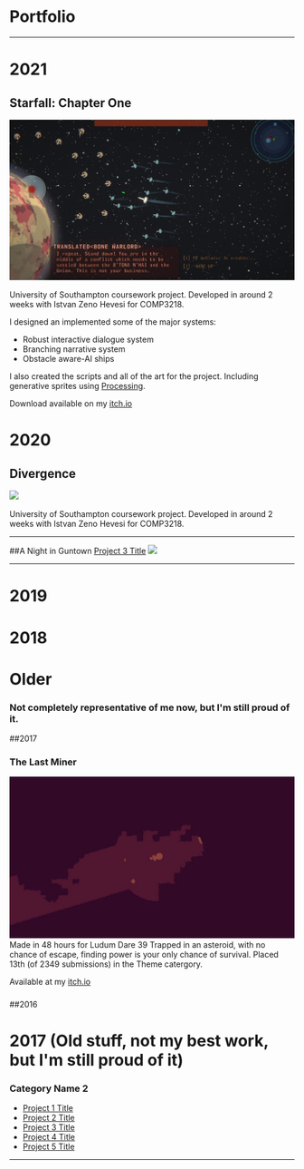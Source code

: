 # Portfolio

---

# 2021

## Starfall: Chapter One
<img src="images/starfall.jpg?raw=true"/>


University of Southampton coursework project. Developed in around 2 weeks with Istvan Zeno Hevesi for COMP3218.

I designed an implemented some of the major systems:
* Robust interactive dialogue system
* Branching narrative system
* Obstacle aware-AI ships

I also created the scripts and all of the art for the project. Including generative sprites using [Processing](https://processing.org/).

Download available on my [itch.io](https://bluellama.itch.io/starfall-chapter-1)

# 2020
## Divergence
<img src="images/dummy_thumbnail.jpg?raw=true"/>

University of Southampton coursework project. Developed in around 2 weeks with Istvan Zeno Hevesi for COMP3218.

---
##A Night in Guntown
[Project 3 Title](http://example.com/)
<img src="images/dummy_thumbnail.jpg?raw=true"/>

---

# 2019

# 2018

# Older
### Not completely representative of me now, but I'm still proud of it.

##2017
### The Last Miner
<img src="images/tlm.jpg?raw=true"/>
Made in 48 hours for Ludum Dare 39
Trapped in an asteroid, with no chance of escape, finding power is your only chance of survival.
Placed 13th (of 2349 submissions) in the Theme catergory.

Available at my [itch.io](https://bluellama.itch.io/the-last-miner)

###

##2016

# 2017 (Old stuff, not my best work, but I'm still proud of it)

### Category Name 2

- [Project 1 Title](http://example.com/)
- [Project 2 Title](http://example.com/)
- [Project 3 Title](http://example.com/)
- [Project 4 Title](http://example.com/)
- [Project 5 Title](http://example.com/)

---
